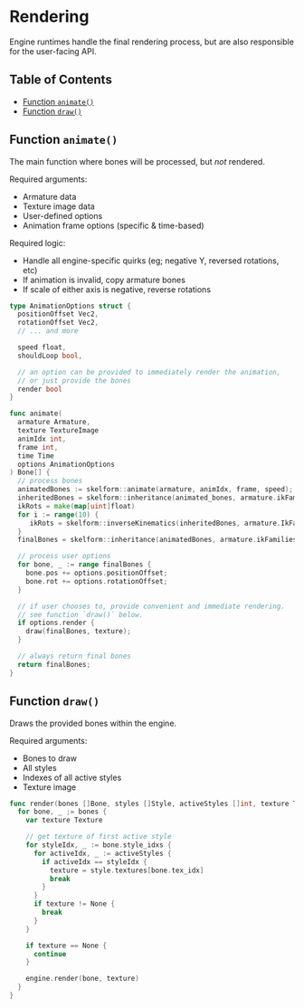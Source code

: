 # Rendering

Engine runtimes handle the final rendering process, but are also responsible for
the user-facing API.

## Table of Contents

- [Function `animate()`](#function-animate)
- [Function `draw()`](#function-draw)

## Function `animate()`

The main function where bones will be processed, but _not_ rendered.

Required arguments:

- Armature data
- Texture image data
- User-defined options
- Animation frame options (specific & time-based)

Required logic:

- Handle all engine-specific quirks (eg; negative Y, reversed rotations, etc)
- If animation is invalid, copy armature bones
- If scale of either axis is negative, reverse rotations

```go
type AnimationOptions struct {
  positionOffset Vec2,
  rotationOffset Vec2,
  // ... and more

  speed float,
  shouldLoop bool,

  // an option can be provided to immediately render the animation,
  // or just provide the bones
  render bool
}

func animate(
  armature Armature,
  texture TextureImage
  animIdx int,
  frame int,
  time Time
  options AnimationOptions
) Bone[] {
  // process bones
  animatedBones := skelform::animate(armature, animIdx, frame, speed);
  inheritedBones = skelform::inheritance(animated_bones, armature.ikFamilies, []);
  ikRots = make(map[uint]float)
  for i := range(10) {
     ikRots = skelform::inverseKinematics(inheritedBones, armature.IkFamilies)
  }
  finalBones = skelform::inheritance(animatedBones, armature.ikFamilies, ikRot);

  // process user options
  for bone, _ := range finalBones {
    bone.pos += options.positionOffset;
    bone.rot += options.rotationOffset;
  }

  // if user chooses to, provide convenient and immediate rendering.
  // see function `draw()` below.
  if options.render {
    draw(finalBones, texture);
  }

  // always return final bones
  return finalBones;
}
```

## Function `draw()`

Draws the provided bones within the engine.

Required arguments:

- Bones to draw
- All styles
- Indexes of all active styles
- Texture image

```go
func render(bones []Bone, styles []Style, activeStyles []int, texture TextureImage) {
  for bone, _ ;= bones {
    var texture Texture

    // get texture of first active style
    for styleIdx, _ := bone.style_idxs {
      for activeIdx, _ := activeStyles {
        if activeIdx == styleIdx {
          texture = style.textures[bone.tex_idx]
          break
        }
      }
      if texture != None {
        break
      }
    }

    if texture == None {
      continue
    }

    engine.render(bone, texture)
  }
}
```
